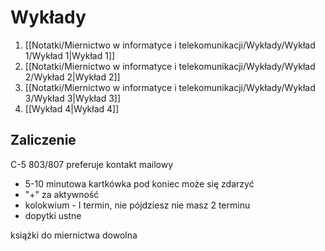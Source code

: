 # Wykłady
1. [[Notatki/Miernictwo w informatyce i telekomunikacji/Wykłady/Wykład 1/Wykład 1|Wykład 1]]
2. [[Notatki/Miernictwo w informatyce i telekomunikacji/Wykłady/Wykład 2/Wykład 2|Wykład 2]]
3. [[Notatki/Miernictwo w informatyce i telekomunikacji/Wykłady/Wykład 3/Wykład 3|Wykład 3]]
4. [[Wykład 4|Wykład 4]]

## Zaliczenie
C-5 803/807
preferuje kontakt mailowy

- 5-10 minutowa kartkówka pod koniec może się zdarzyć
- "+" za aktywność
- kolokwium - I termin, nie pójdziesz nie masz 2 terminu
- dopytki ustne

książki do miernictwa dowolna
